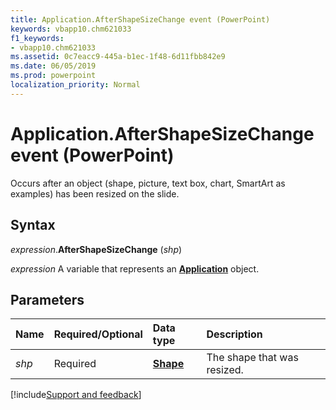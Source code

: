 ```yaml
---
title: Application.AfterShapeSizeChange event (PowerPoint)
keywords: vbapp10.chm621033
f1_keywords:
- vbapp10.chm621033
ms.assetid: 0c7eacc9-445a-b1ec-1f48-6d11fbb842e9
ms.date: 06/05/2019
ms.prod: powerpoint
localization_priority: Normal
---
```



# Application.AfterShapeSizeChange event (PowerPoint)

Occurs after an object (shape, picture, text box, chart, SmartArt as examples) has been resized on the slide.


## Syntax

_expression_.**AfterShapeSizeChange** (_shp_)

_expression_ A variable that represents an **[Application](PowerPoint.Application.md)** object.


## Parameters

|Name|Required/Optional|Data type|Description|
|:-----|:-----|:-----|:-----|
| _shp_|Required|**[Shape](PowerPoint.Shape.md)**|The shape that was resized.|



[!include[Support and feedback](~/includes/feedback-boilerplate.md)]
